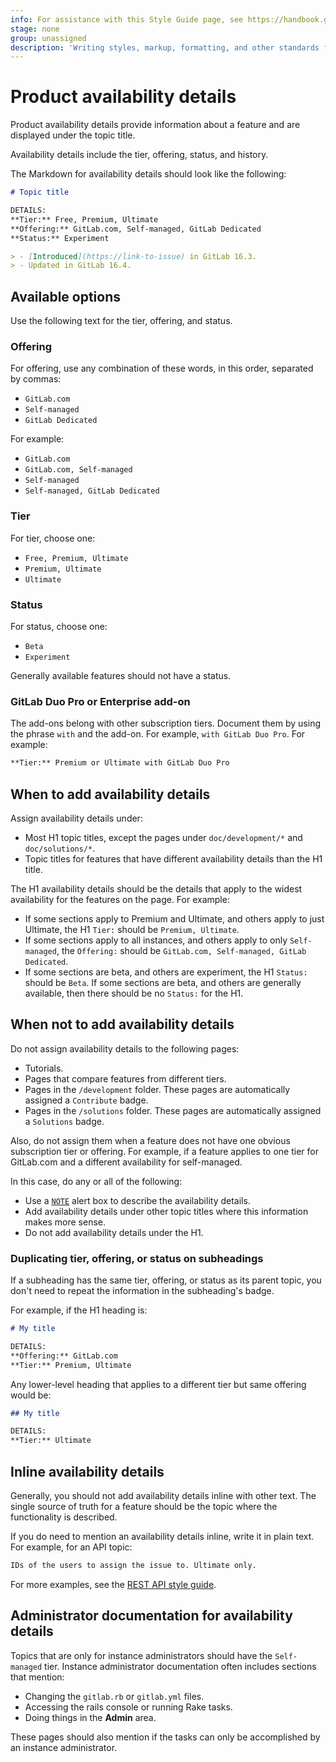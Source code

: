 ```yaml
---
info: For assistance with this Style Guide page, see https://handbook.gitlab.com/handbook/product/ux/technical-writing/#assignments-to-other-projects-and-subjects.
stage: none
group: unassigned
description: 'Writing styles, markup, formatting, and other standards for GitLab Documentation.'
---
```


# Product availability details

Product availability details provide information about a feature and are displayed under the topic title.

Availability details include the tier, offering, status, and history.

The Markdown for availability details should look like the following:

```markdown
# Topic title

DETAILS:
**Tier:** Free, Premium, Ultimate
**Offering:** GitLab.com, Self-managed, GitLab Dedicated
**Status:** Experiment

> - [Introduced](https://link-to-issue) in GitLab 16.3.
> - Updated in GitLab 16.4.
```

## Available options

Use the following text for the tier, offering, and status.

### Offering

For offering, use any combination of these words, in this order, separated by commas:

- `GitLab.com`
- `Self-managed`
- `GitLab Dedicated`

For example:

- `GitLab.com`
- `GitLab.com, Self-managed`
- `Self-managed`
- `Self-managed, GitLab Dedicated`

### Tier

For tier, choose one:

- `Free, Premium, Ultimate`
- `Premium, Ultimate`
- `Ultimate`

### Status

For status, choose one:

- `Beta`
- `Experiment`

Generally available features should not have a status.

### GitLab Duo Pro or Enterprise add-on

The add-ons belong with other subscription tiers. Document them by using the phrase `with` and the add-on.
For example, `with GitLab Duo Pro`.
For example:

```markdown
**Tier:** Premium or Ultimate with GitLab Duo Pro
```

## When to add availability details

Assign availability details under:

- Most H1 topic titles, except the pages under `doc/development/*` and `doc/solutions/*`.
- Topic titles for features that have different availability details than the H1 title.

The H1 availability details should be the details that apply to the widest availability
for the features on the page. For example:

- If some sections apply to Premium and Ultimate, and others apply to just Ultimate,
  the H1 `Tier:` should be `Premium, Ultimate`.
- If some sections apply to all instances, and others apply to only `Self-managed`,
  the `Offering:` should be `GitLab.com, Self-managed, GitLab Dedicated`.
- If some sections are beta, and others are experiment, the H1 `Status:` should be `Beta`.
  If some sections are beta, and others are generally available, then there should
  be no `Status:` for the H1.

## When not to add availability details

Do not assign availability details to the following pages:

- Tutorials.
- Pages that compare features from different tiers.
- Pages in the `/development` folder. These pages are automatically assigned a `Contribute` badge.
- Pages in the `/solutions` folder. These pages are automatically assigned a `Solutions` badge.

Also, do not assign them when a feature does not have one obvious subscription tier or offering.
For example, if a feature applies to one tier for GitLab.com and a different availability for self-managed.

In this case, do any or all of the following:

- Use a [`NOTE`](index.md#note) alert box to describe the availability details.
- Add availability details under other topic titles where this information makes more sense.
- Do not add availability details under the H1.

### Duplicating tier, offering, or status on subheadings

If a subheading has the same tier, offering, or status as its parent
topic, you don't need to repeat the information in the subheading's
badge.

For example, if the H1 heading is:

```markdown
# My title

DETAILS:
**Offering:** GitLab.com
**Tier:** Premium, Ultimate
```

Any lower-level heading that applies to a different tier but same offering would be:

```markdown
## My title

DETAILS:
**Tier:** Ultimate
```

## Inline availability details

Generally, you should not add availability details inline with other text.
The single source of truth for a feature should be the topic where the
functionality is described.

If you do need to mention an availability details inline, write it in plain text.
For example, for an API topic:

```markdown
IDs of the users to assign the issue to. Ultimate only.
```

For more examples, see the [REST API style guide](../restful_api_styleguide.md).

## Administrator documentation for availability details

Topics that are only for instance administrators should have the `Self-managed` tier.
Instance administrator documentation often includes sections that mention:

- Changing the `gitlab.rb` or `gitlab.yml` files.
- Accessing the rails console or running Rake tasks.
- Doing things in the **Admin** area.

These pages should also mention if the tasks can only be accomplished by an
instance administrator.

